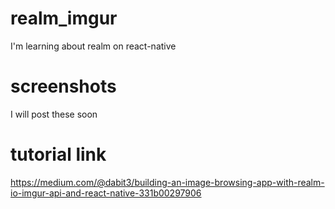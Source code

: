 # realm_imgur
I'm learning about realm on react-native<br/>

# screenshots
I will post these soon

# tutorial link
https://medium.com/@dabit3/building-an-image-browsing-app-with-realm-io-imgur-api-and-react-native-331b00297906

